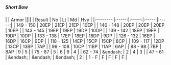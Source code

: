 ##### Short Bow

|      | Armor ||||
| Result | No | Lt | Md | Hvy |
|:--------:|:-----:|:-----:|:-----:|:-----:|
| 149 - 150 | 20EP | 21EP | 21EP | 10EP |
| 146 - 148 | 20EP | 20EP | 20EP | 10EP |
| 143 - 145 | 19EP | 19EP | 19DP | 10DP |
| 139 - 142 | 18EP | 19EP | 19DP | 10DP |
| 133 - 138 | 17EP | 18EP | 18DP | 9DP |
| 126 - 132 | 16EP | 16DP | 16CP | 9DP |
| 118 - 125 | 14EP | 15CP | 15CP | 8CP |
| 109 - 117 | 12DP | 13CP | 13BP | 7AP |
| 99 - 108 | 10CP | 11BP | 11AP | 6AP |
| 88 - 98 | 7BP | 8AP | 9 | 5 |
| 75 - 87 | 5 | 6 | 6 | 4 |
| 62 - 74 | &endash;  | 2 | 4 | 3 |
| 47 - 61 | &endash;  | &endash;  | &endash;  | 2 |
| 1 - F | F | F | F | F |
